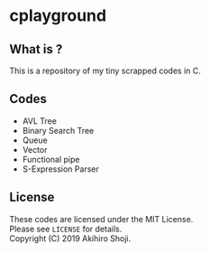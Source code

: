 # cplayground

## What is ?
This is a repository of my tiny scrapped codes in C.

## Codes

- AVL Tree
- Binary Search Tree
- Queue
- Vector
- Functional pipe
- S-Expression Parser

## License
These codes are licensed under the MIT License.  
Please see `LICENSE` for details.  
Copyright (C) 2019 Akihiro Shoji.  